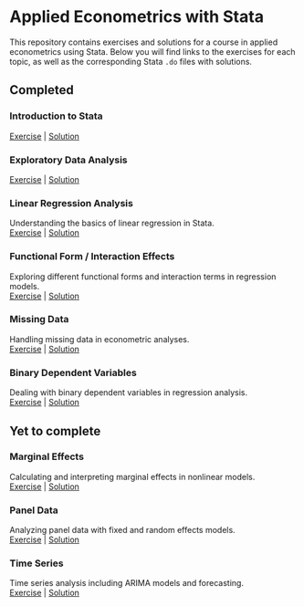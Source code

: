 # Applied Econometrics with Stata

This repository contains exercises and solutions for a course in applied econometrics using Stata. Below you will find links to the exercises for each topic, as well as the corresponding Stata `.do` files with solutions.

## Completed 
### Introduction to Stata
[Exercise](T1_Intro_to_Stata/Topic1_Exercise.pdf) | [Solution](T1_Intro_to_Stata/Topic1_Solution.do)

### Exploratory Data Analysis

[Exercise](T2_Exploratory_data_analysis/Topic2_Exercise.pdf) | [Solution](T2_Exploratory_data_analysis/Topic2_Solution.do)

### Linear Regression Analysis
Understanding the basics of linear regression in Stata.  
[Exercise](T3_Linear_Regression_Analysis/Topic3_Exercise.pdf) | [Solution](T3_Linear_Regression_Analysis/Topic3_Solution.do)

### Functional Form / Interaction Effects
Exploring different functional forms and interaction terms in regression models.  
[Exercise](T4_Functional_Form_Interaction_Effects/Topic4_Exercise.pdf) | [Solution](T4_Functional_Form_Interaction_Effects/Topic4_Solution.do)

### Missing Data
Handling missing data in econometric analyses.  
[Exercise](T5_Missing_Data/Topic5_Exercise.pdf) | [Solution](T5_Missing_Data/Topic5_Solution.do)

### Binary Dependent Variables
Dealing with binary dependent variables in regression analysis.  
[Exercise](T6_Binary_Dependent_Variables/Topic6_Exercise.pdf) | [Solution](T6_Binary_Dependent_Variables/Topic6_Solution.do)

## Yet to complete

### Marginal Effects
Calculating and interpreting marginal effects in nonlinear models.  
[Exercise](T7_Marginal_Effects/Topic7_Exercise.pdf) | [Solution](T7_Marginal_Effects/Topic7_Solution.do)

### Panel Data
Analyzing panel data with fixed and random effects models.  
[Exercise](T8_Panel_Data/Topic8_Exercise.pdf) | [Solution](T8_Panel_Data/Topic8_Solution.do)

### Time Series
Time series analysis including ARIMA models and forecasting.  
[Exercise](T9_Time_Series/Topic9_Exercise.pdf) | [Solution](T9_Time_Series/Topic9_Solution.do)

